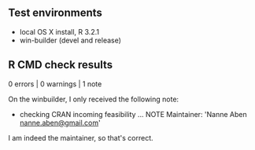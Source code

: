 ## Test environments
* local OS X install, R 3.2.1
* win-builder (devel and release)

## R CMD check results

0 errors | 0 warnings | 1 note

On the winbuilder, I only received the following note:
* checking CRAN incoming feasibility ... NOTE
Maintainer: 'Nanne Aben <nanne.aben@gmail.com>'

I am indeed the maintainer, so that's correct.
